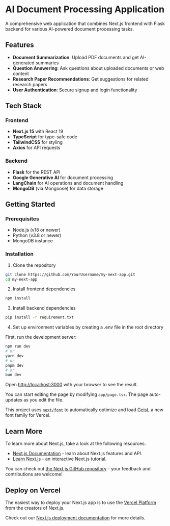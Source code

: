 # AI Document Processing Application

A comprehensive web application that combines Next.js frontend with Flask backend for various AI-powered document processing tasks.

## Features

- **Document Summarization**: Upload PDF documents and get AI-generated summaries
- **Question Answering**: Ask questions about uploaded documents or web content
- **Research Paper Recommendations**: Get suggestions for related research papers
- **User Authentication**: Secure signup and login functionality

## Tech Stack

### Frontend
- **Next.js 15** with React 19
- **TypeScript** for type-safe code
- **TailwindCSS** for styling
- **Axios** for API requests

### Backend
- **Flask** for the REST API
- **Google Generative AI** for document processing
- **LangChain** for AI operations and document handling
- **MongoDB** (via Mongoose) for data storage

## Getting Started

### Prerequisites
- Node.js (v18 or newer)
- Python (v3.8 or newer)
- MongoDB instance

### Installation

1. Clone the repository
```bash
git clone https://github.com/YourUsername/my-next-app.git
cd my-next-app
```

2. Install frontend dependencies
```bash
npm install
```

3. Install backend dependencies
```bash
pip install -r requirement.txt
```

4. Set up environment variables by creating a .env file in the root directory

First, run the development server:

```bash
npm run dev
# or
yarn dev
# or
pnpm dev
# or
bun dev
```

Open [http://localhost:3000](http://localhost:3000) with your browser to see the result.

You can start editing the page by modifying `app/page.tsx`. The page auto-updates as you edit the file.

This project uses [`next/font`](https://nextjs.org/docs/app/building-your-application/optimizing/fonts) to automatically optimize and load [Geist](https://vercel.com/font), a new font family for Vercel.

## Learn More

To learn more about Next.js, take a look at the following resources:

- [Next.js Documentation](https://nextjs.org/docs) - learn about Next.js features and API.
- [Learn Next.js](https://nextjs.org/learn) - an interactive Next.js tutorial.

You can check out [the Next.js GitHub repository](https://github.com/vercel/next.js) - your feedback and contributions are welcome!

## Deploy on Vercel

The easiest way to deploy your Next.js app is to use the [Vercel Platform](https://vercel.com/new?utm_medium=default-template&filter=next.js&utm_source=create-next-app&utm_campaign=create-next-app-readme) from the creators of Next.js.

Check out our [Next.js deployment documentation](https://nextjs.org/docs/app/building-your-application/deploying) for more details.
